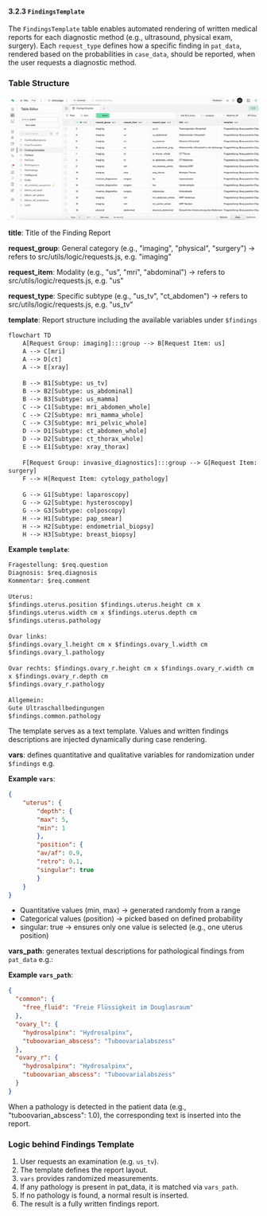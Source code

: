 #### 3.2.3 `FindingsTemplate`

The `FindingsTemplate` table enables automated rendering of written medical reports for each diagnostic method (e.g., ultrasound, physical exam, surgery). Each `request_type` defines how a specific finding in `pat_data`, rendered based on the probabilities in `case_data`, should be reported, when the user requests a diagnostic method.

### Table Structure

![](./Images/3_2_3_findings_template.jpg)

**title**: Title of the Finding Report

**request_group**: General category (e.g., "imaging", "physical", "surgery") -> refers to src/utils/logic/requests.js, e.g. "imaging"

**request_item**: Modality (e.g., "us", "mri", "abdominal") -> refers to src/utils/logic/requests.js, e.g. "us"

**request_type**: Specific subtype (e.g., "us_tv", "ct_abdomen") -> refers to src/utils/logic/requests.js, e.g. "us_tv"

**template**: Report structure including the available variables under `$findings`

``` mermaid
flowchart TD
    A[Request Group: imaging]:::group --> B[Request Item: us]
    A --> C[mri]
    A --> D[ct]
    A --> E[xray]

    B --> B1[Subtype: us_tv]
    B --> B2[Subtype: us_abdominal]
    B --> B3[Subtype: us_mamma]
    C --> C1[Subtype: mri_abdomen_whole]
    C --> C2[Subtype: mri_mamma_whole]
    C --> C3[Subtype: mri_pelvic_whole]
    D --> D1[Subtype: ct_abdomen_whole]
    D --> D2[Subtype: ct_thorax_whole]
    E --> E1[Subtype: xray_thorax]

    F[Request Group: invasive_diagnostics]:::group --> G[Request Item: surgery]
    F --> H[Request Item: cytology_pathology]

    G --> G1[Subtype: laparoscopy]
    G --> G2[Subtype: hysteroscopy]
    G --> G3[Subtype: colposcopy]
    H --> H1[Subtype: pap_smear]
    H --> H2[Subtype: endometrial_biopsy]
    H --> H3[Subtype: breast_biopsy]
```


**Example `template`**:
```
Fragestellung: $req.question
Diagnosis: $req.diagnosis
Kommentar: $req.comment

Uterus: 
$findings.uterus.position $findings.uterus.height cm x $findings.uterus.width cm x $findings.uterus.depth cm
$findings.uterus.pathology

Ovar links: 
$findings.ovary_l.height cm x $findings.ovary_l.width cm
$findings.ovary_l.pathology

Ovar rechts: $findings.ovary_r.height cm x $findings.ovary_r.width cm x $findings.ovary_r.depth cm
$findings.ovary_r.pathology

Allgemein:
Gute Ultraschallbedingungen
$findings.common.pathology
```

The template serves as a text template. Values and written findings descriptions are injected dynamically during case rendering.

**vars**: defines quantitative and qualitative variables for randomization under `$findings` e.g.

**Example `vars`**:
```json
{
    "uterus": {
        "depth": {
        "max": 5,
        "min": 1
        },
        "position": {
        "av/af": 0.9,
        "retro": 0.1,
        "singular": true
        }
    }
}
```

- Quantitative values (min, max) → generated randomly from a range
- Categorical values (position) → picked based on defined probability
- singular: true → ensures only one value is selected (e.g., one uterus position)

**vars_path**: generates textual descriptions for pathological findings from `pat_data` e.g.:

**Example `vars_path`**:
```json
{
  "common": {
    "free_fluid": "Freie Flüssigkeit im Douglasraum"
  },
  "ovary_l": {
    "hydrosalpinx": "Hydrosalpinx",
    "tuboovarian_abscess": "Tuboovarialabszess"
  },
  "ovary_r": {
    "hydrosalpinx": "Hydrosalpinx",
    "tuboovarian_abscess": "Tuboovarialabszess"
  }
}
```
When a pathology is detected in the patient data (e.g., "tuboovarian_abscess": 1.0), the corresponding text is inserted into the report.

### Logic behind Findings Template
1. User requests an examination (e.g. `us_tv`).
2. The template defines the report layout.
3. `vars` provides randomized measurements.
4. If any pathology is present in pat_data, it is matched via `vars_path`.
5. If no pathology is found, a normal result is inserted.
6. The result is a fully written findings report.